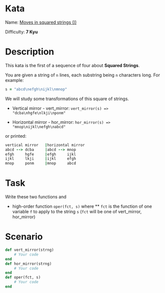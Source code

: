 # Kata
Name: [Moves in squared strings (I)](https://www.codewars.com/kata/moves-in-squared-strings-i)

Difficulty: **7 Kyu**

# Description
This kata is the first of a sequence of four about **Squared Strings**.

You are given a string of `n` lines, each substring being `n` characters long. For example:

```ruby
s = "abcd\nefgh\nijkl\nmnop"
```

We will study some transformations of this square of strings.

* Vertical mirror - vert_mirror:
`vert_mirror(s) => "dcba\nhgfe\nlkji\nponm"`

* Horizontal mirror - hor_mirror: `hor_mirror(s) => "mnop\nijkl\nefgh\nabcd"`

or printed:

```ruby
vertical mirror   |horizontal mirror   
abcd --> dcba     |abcd --> mnop 
efgh     hgfe     |efgh     ijkl 
ijkl     lkji     |ijkl     efgh 
mnop     ponm     |mnop     abcd
```

# Task
Write these two functions and

* high-order function `oper(fct, s)` where
** `fct` is the function of one variable `f` to apply to the string `s` (`fct` will be one of vert_mirror, hor_mirror)

# Scenario
```ruby
def vert_mirror(strng)
    # Your code
end
def hor_mirror(strng)
    # Your code
end
def oper(fct, s) 
    # Your code
end
```